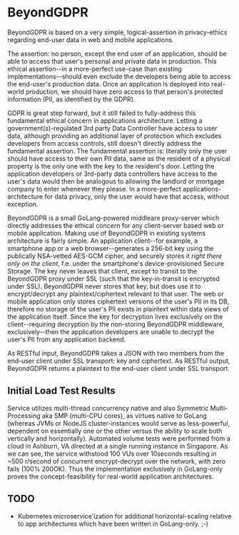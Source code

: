 # BeyondGDPR

BeyondGDPR is based on a very simple, logical-assertion in privacy-ethics regarding end-user data in web and mobile applications.

The assertion: no person, except the end user of an application, should be able to access that user's personal and private data in production. This ethical assertion--in a more-perfect use-case than existing implementations--should even exclude the developers being able to access the end-user's production data. Once an application is deployed into real-world production, we should have zero access to that person's protected information (PII, as identified by the GDPR).

GDPR is great step forward, but it still failed to fully-address this fundamental ethical concern in applications architecture. Letting a government(s)-regulated 3rd party Data Controller have access to user data, although providing an additional layer of protection which excludes developers from access controls, still doesn't directly address the fundamental assertion. The fundamental assertion is: literally only the user should have access to their own PII data, same as the resident of a physical property is the only one with the key to the resident's door. Letting the application developers or 3rd-party data controllers have access to the user's data would then be analogous to allowing the landlord or mortgage company to enter whenever they please. In a more-perfect applications-architecture for data privacy, only the user would have that access, without exception.

BeyondGDPR is a small GoLang-powered middleare proxy-server which directly addresses the ethical concern for any client-server based web or mobile application. Making use of BeyondGDPR in existing systems architecture is fairly simple. An application client--for example, a smartphone app or a web browser--generates a 256-bit key using the publically NSA-vetted AES-GCM cipher, and securely stores it *right there only on the client*, f.e. under the smartphone's device-provisioned Secure Storage. The key never leaves that client, except to transit to the BeyondGDPR proxy under SSL (such that the key-in-transit is encrypted under SSL). BeyondGDPR never stores that key, but does use it to encrypt/decrypt any plaintext/ciphertext relevant to that user. The web or mobile application only stores ciphertext versions of the user's PII in its DB, therefore no storage of the user's PII exists in plaintext within data views of the application itself. Since the key for decryption lives exclusively on the client--requiring decryption by the non-storing BeyondGDPR middleware, exclusively--then the application developers are unable to decrypt the user's PII from any application backend.

As RESTful input, BeyondGDPR takes a JSON with two members from the end-user client under SSL transport: key and ciphertext. As RESTful output, BeyondGDPR returns a plaintext to the end-user client under SSL transport.  

## Initial Load Test Results

Service utilizes multi-thread concurrency native and also Symmetric Multi-Processing aka SMP (multi-CPU cores), as virtues native to GoLang (whereas JVMs or NodeJS cluster-instances would serve as less-powerful, dependent on essentially one or the other versus the ability to scale both vertically and horizontally). Automated volume tests were performed from a cloud in Ashburn, VA directed at a single running instance in Singapore. As we can see, the service withstood 100 VUs over 10seconds resulting in ~500 r/second of concurrent encrypt-decrypt over the network, with zero fails (100% 200OK). Thus the implementation exclusively in GoLang-only proves the concept-feasibility for real-world application architectures.

## TODO

- Kubernetes microservice'ization for additional horizontal-scaling relative to app architectures which have been written in GoLang-only. ;-)
